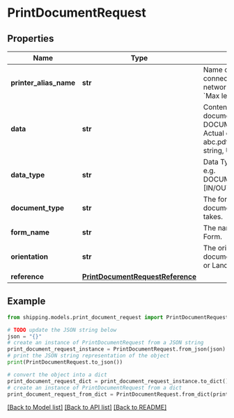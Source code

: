 # PrintDocumentRequest


## Properties

Name | Type | Description | Notes
------------ | ------------- | ------------- | -------------
**printer_alias_name** | **str** | Name of the Printer connected (directly or via network) to a Computer. &#x60;Max length &#x3D; 30&#x60; | 
**data** | **str** | Content/Identifier of document e.g. DOCUMENT_REFERECE_ID. Actual document name e.g. abc.pdf. [IN] i.e base64 string, URL, file path | 
**data_type** | **str** | Data Type of the document e.g. DOCUMENT_REFERENCE. [IN/OUT] | 
**document_type** | **str** | The format of the document file the print takes. | 
**form_name** | **str** | The name of the Document Form. | 
**orientation** | **str** | The orientation of the document layout: Portrait or Landscape. | [optional] 
**reference** | [**PrintDocumentRequestReference**](PrintDocumentRequestReference.md) |  | [optional] 

## Example

```python
from shipping.models.print_document_request import PrintDocumentRequest

# TODO update the JSON string below
json = "{}"
# create an instance of PrintDocumentRequest from a JSON string
print_document_request_instance = PrintDocumentRequest.from_json(json)
# print the JSON string representation of the object
print(PrintDocumentRequest.to_json())

# convert the object into a dict
print_document_request_dict = print_document_request_instance.to_dict()
# create an instance of PrintDocumentRequest from a dict
print_document_request_from_dict = PrintDocumentRequest.from_dict(print_document_request_dict)
```
[[Back to Model list]](../README.md#documentation-for-models) [[Back to API list]](../README.md#documentation-for-api-endpoints) [[Back to README]](../README.md)


